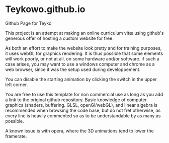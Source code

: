 # Teykowo.github.io
Github Page for Teyko

This project is an attempt at making an online curriculum vitæ using github's generous offer of hosting a custom website for free.

As both an effort to make the website look pretty and for training purposes, it uses webGL for graphics rendering.
It is thus possible that some elements will work poorly, or not at all, on some hardware and/or software. if such a case arises, 
you may want to use a windows computer and chrome as a web browser, since it was the setup used during developpement.

You can disable the starting animation by clicking the switch in the upper left corner.

You are free to use this template for non commercial use as long as you add a link to the original github repository.
Basic knowledge of computer graphics (shaders, buffering. GLSL, openGl/webGL), and linear algebra is recommended when browsing the code base, 
but do not fret otherwise, as every line is heavily commented so as to be understandable by as many as possible.

A known issue is with opera, where the 3D animations tend to lower the framerate.
